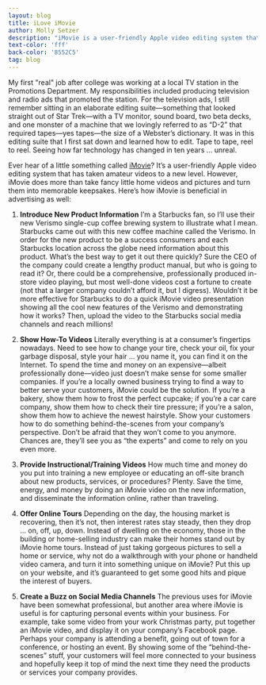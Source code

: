 ```yaml
---
layout: blog
title: iLove iMovie
author: Molly Setzer
description: "iMovie is a user-friendly Apple video editing system that has taken amateur videos to a new level."
text-color: 'fff'
back-color: '8552C5'
tag: blog
---
```

My first "real" job after college was working at a local TV station in the Promotions Department. My responsibilities included producing television and radio ads that promoted the station. For the television ads, I still remember sitting in an elaborate editing suite—something that looked straight out of Star Trek—with a TV monitor, sound board, two beta decks, and one monster of a machine that we lovingly referred to as “D-2” that required tapes—yes tapes—the size of a Webster’s dictionary. It was in this editing suite that I first sat down and learned how to edit. Tape to tape, reel to reel. Seeing how far technology has changed in ten years … unreal.

Ever hear of a little something called [iMovie](http://www.apple.com/mac/imovie/)? It’s a user-friendly Apple video editing system that has taken amateur videos to a new level. However, iMovie does more than take fancy little home videos and pictures and turn them into memorable keepsakes. Here’s how iMovie is beneficial in advertising as well:

1. **Introduce New Product Information**
I’m a Starbucks fan, so I’ll use their new Verismo single-cup coffee brewing system to illustrate what I mean. Starbucks came out with this new coffee machine called the Verismo. In order for the new product to be a success consumers and each Starbucks location across the globe need information about this product. What’s the best way to get it out there quickly? Sure the CEO of the company could create a lengthy product manual, but who is going to read it? Or, there could be a comprehensive, professionally produced in-store video playing, but most well-done videos cost a fortune to create (not that a larger company couldn’t afford it, but I digress). Wouldn’t it be more effective for Starbucks to do a quick iMovie video presentation showing all the cool new features of the Verismo and demonstrating how it works? Then, upload the video to the Starbucks social media channels and reach millions!

2. **Show How-To Videos**
Literally everything is at a consumer’s fingertips nowadays. Need to see how to change your tire, check your oil, fix your garbage disposal, style your hair … you name it, you can find it on the Internet. To spend the time and money on an expensive—albeit professionally done—video just doesn’t make sense for some smaller companies. If you’re a locally owned business trying to find a way to better serve your customers, iMovie could be the solution. If you’re a bakery, show them how to frost the perfect cupcake; if you’re a car care company, show them how to check their tire pressure; if you’re a salon, show them how to achieve the newest hairstyle. Show your customers how to do something behind-the-scenes from your company’s perspective. Don’t be afraid that they won’t come to you anymore. Chances are, they’ll see you as “the experts” and come to rely on you even more.

3. **Provide Instructional/Training Videos**
How much time and money do you put into training a new employee or educating an off-site branch about new products, services, or procedures? Plenty. Save the time, energy, and money by doing an iMovie video on the new information, and disseminate the information online, rather than traveling.

4. **Offer Online Tours**
Depending on the day, the housing market is recovering, then it’s not, then interest rates stay steady, then they drop … on, off, up, down. Instead of dwelling on the economy, those in the building or home-selling industry can make their homes stand out by iMovie home tours. Instead of just taking gorgeous pictures to sell a home or service, why not do a walkthrough with your phone or handheld video camera, and turn it into something unique on iMovie? Put this up on your website, and it’s guaranteed to get some good hits and pique the interest of buyers.

5. **Create a Buzz on Social Media Channels**
The previous uses for iMovie have been somewhat professional, but another area where iMovie is useful is for capturing personal events within your business. For example, take some video from your work Christmas party, put together an iMovie video, and display it on your company’s Facebook page. Perhaps your company is attending a benefit, going out of town for a conference, or hosting an event. By showing some of the “behind-the-scenes” stuff, your customers will feel more connected to your business and hopefully keep it top of mind the next time they need the products or services your company provides.
